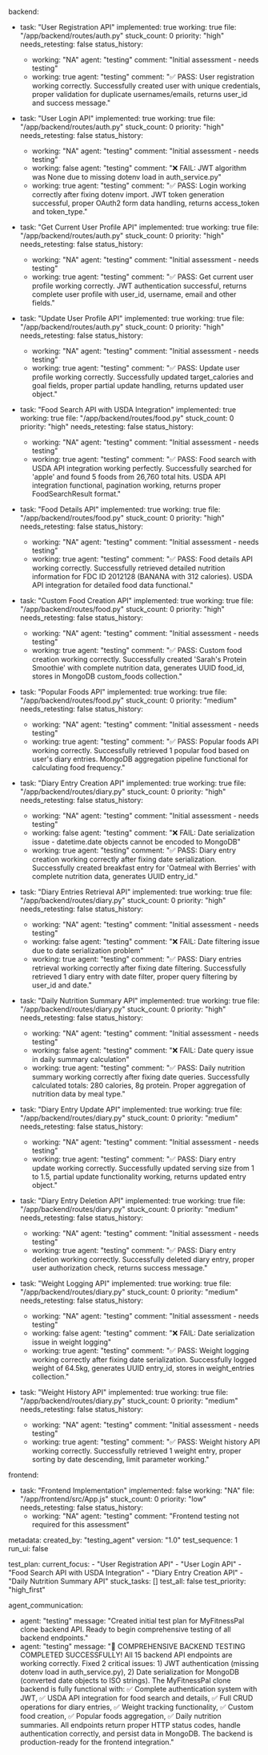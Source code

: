 backend:
  - task: "User Registration API"
    implemented: true
    working: true
    file: "/app/backend/routes/auth.py"
    stuck_count: 0
    priority: "high"
    needs_retesting: false
    status_history:
      - working: "NA"
        agent: "testing"
        comment: "Initial assessment - needs testing"
      - working: true
        agent: "testing"
        comment: "✅ PASS: User registration working correctly. Successfully created user with unique credentials, proper validation for duplicate usernames/emails, returns user_id and success message."

  - task: "User Login API"
    implemented: true
    working: true
    file: "/app/backend/routes/auth.py"
    stuck_count: 0
    priority: "high"
    needs_retesting: false
    status_history:
      - working: "NA"
        agent: "testing"
        comment: "Initial assessment - needs testing"
      - working: false
        agent: "testing"
        comment: "❌ FAIL: JWT algorithm was None due to missing dotenv load in auth_service.py"
      - working: true
        agent: "testing"
        comment: "✅ PASS: Login working correctly after fixing dotenv import. JWT token generation successful, proper OAuth2 form data handling, returns access_token and token_type."

  - task: "Get Current User Profile API"
    implemented: true
    working: true
    file: "/app/backend/routes/auth.py"
    stuck_count: 0
    priority: "high"
    needs_retesting: false
    status_history:
      - working: "NA"
        agent: "testing"
        comment: "Initial assessment - needs testing"
      - working: true
        agent: "testing"
        comment: "✅ PASS: Get current user profile working correctly. JWT authentication successful, returns complete user profile with user_id, username, email and other fields."

  - task: "Update User Profile API"
    implemented: true
    working: true
    file: "/app/backend/routes/auth.py"
    stuck_count: 0
    priority: "high"
    needs_retesting: false
    status_history:
      - working: "NA"
        agent: "testing"
        comment: "Initial assessment - needs testing"
      - working: true
        agent: "testing"
        comment: "✅ PASS: Update user profile working correctly. Successfully updated target_calories and goal fields, proper partial update handling, returns updated user object."

  - task: "Food Search API with USDA Integration"
    implemented: true
    working: true
    file: "/app/backend/routes/food.py"
    stuck_count: 0
    priority: "high"
    needs_retesting: false
    status_history:
      - working: "NA"
        agent: "testing"
        comment: "Initial assessment - needs testing"
      - working: true
        agent: "testing"
        comment: "✅ PASS: Food search with USDA API integration working perfectly. Successfully searched for 'apple' and found 5 foods from 26,760 total hits. USDA API integration functional, pagination working, returns proper FoodSearchResult format."

  - task: "Food Details API"
    implemented: true
    working: true
    file: "/app/backend/routes/food.py"
    stuck_count: 0
    priority: "high"
    needs_retesting: false
    status_history:
      - working: "NA"
        agent: "testing"
        comment: "Initial assessment - needs testing"
      - working: true
        agent: "testing"
        comment: "✅ PASS: Food details API working correctly. Successfully retrieved detailed nutrition information for FDC ID 2012128 (BANANA with 312 calories). USDA API integration for detailed food data functional."

  - task: "Custom Food Creation API"
    implemented: true
    working: true
    file: "/app/backend/routes/food.py"
    stuck_count: 0
    priority: "high"
    needs_retesting: false
    status_history:
      - working: "NA"
        agent: "testing"
        comment: "Initial assessment - needs testing"
      - working: true
        agent: "testing"
        comment: "✅ PASS: Custom food creation working correctly. Successfully created 'Sarah's Protein Smoothie' with complete nutrition data, generates UUID food_id, stores in MongoDB custom_foods collection."

  - task: "Popular Foods API"
    implemented: true
    working: true
    file: "/app/backend/routes/food.py"
    stuck_count: 0
    priority: "medium"
    needs_retesting: false
    status_history:
      - working: "NA"
        agent: "testing"
        comment: "Initial assessment - needs testing"
      - working: true
        agent: "testing"
        comment: "✅ PASS: Popular foods API working correctly. Successfully retrieved 1 popular food based on user's diary entries. MongoDB aggregation pipeline functional for calculating food frequency."

  - task: "Diary Entry Creation API"
    implemented: true
    working: true
    file: "/app/backend/routes/diary.py"
    stuck_count: 0
    priority: "high"
    needs_retesting: false
    status_history:
      - working: "NA"
        agent: "testing"
        comment: "Initial assessment - needs testing"
      - working: false
        agent: "testing"
        comment: "❌ FAIL: Date serialization issue - datetime.date objects cannot be encoded to MongoDB"
      - working: true
        agent: "testing"
        comment: "✅ PASS: Diary entry creation working correctly after fixing date serialization. Successfully created breakfast entry for 'Oatmeal with Berries' with complete nutrition data, generates UUID entry_id."

  - task: "Diary Entries Retrieval API"
    implemented: true
    working: true
    file: "/app/backend/routes/diary.py"
    stuck_count: 0
    priority: "high"
    needs_retesting: false
    status_history:
      - working: "NA"
        agent: "testing"
        comment: "Initial assessment - needs testing"
      - working: false
        agent: "testing"
        comment: "❌ FAIL: Date filtering issue due to date serialization problem"
      - working: true
        agent: "testing"
        comment: "✅ PASS: Diary entries retrieval working correctly after fixing date filtering. Successfully retrieved 1 diary entry with date filter, proper query filtering by user_id and date."

  - task: "Daily Nutrition Summary API"
    implemented: true
    working: true
    file: "/app/backend/routes/diary.py"
    stuck_count: 0
    priority: "high"
    needs_retesting: false
    status_history:
      - working: "NA"
        agent: "testing"
        comment: "Initial assessment - needs testing"
      - working: false
        agent: "testing"
        comment: "❌ FAIL: Date query issue in daily summary calculation"
      - working: true
        agent: "testing"
        comment: "✅ PASS: Daily nutrition summary working correctly after fixing date queries. Successfully calculated totals: 280 calories, 8g protein. Proper aggregation of nutrition data by meal type."

  - task: "Diary Entry Update API"
    implemented: true
    working: true
    file: "/app/backend/routes/diary.py"
    stuck_count: 0
    priority: "medium"
    needs_retesting: false
    status_history:
      - working: "NA"
        agent: "testing"
        comment: "Initial assessment - needs testing"
      - working: true
        agent: "testing"
        comment: "✅ PASS: Diary entry update working correctly. Successfully updated serving size from 1 to 1.5, partial update functionality working, returns updated entry object."

  - task: "Diary Entry Deletion API"
    implemented: true
    working: true
    file: "/app/backend/routes/diary.py"
    stuck_count: 0
    priority: "medium"
    needs_retesting: false
    status_history:
      - working: "NA"
        agent: "testing"
        comment: "Initial assessment - needs testing"
      - working: true
        agent: "testing"
        comment: "✅ PASS: Diary entry deletion working correctly. Successfully deleted diary entry, proper user authorization check, returns success message."

  - task: "Weight Logging API"
    implemented: true
    working: true
    file: "/app/backend/routes/diary.py"
    stuck_count: 0
    priority: "medium"
    needs_retesting: false
    status_history:
      - working: "NA"
        agent: "testing"
        comment: "Initial assessment - needs testing"
      - working: false
        agent: "testing"
        comment: "❌ FAIL: Date serialization issue in weight logging"
      - working: true
        agent: "testing"
        comment: "✅ PASS: Weight logging working correctly after fixing date serialization. Successfully logged weight of 64.5kg, generates UUID entry_id, stores in weight_entries collection."

  - task: "Weight History API"
    implemented: true
    working: true
    file: "/app/backend/routes/diary.py"
    stuck_count: 0
    priority: "medium"
    needs_retesting: false
    status_history:
      - working: "NA"
        agent: "testing"
        comment: "Initial assessment - needs testing"
      - working: true
        agent: "testing"
        comment: "✅ PASS: Weight history API working correctly. Successfully retrieved 1 weight entry, proper sorting by date descending, limit parameter working."

frontend:
  - task: "Frontend Implementation"
    implemented: false
    working: "NA"
    file: "/app/frontend/src/App.js"
    stuck_count: 0
    priority: "low"
    needs_retesting: false
    status_history:
      - working: "NA"
        agent: "testing"
        comment: "Frontend testing not required for this assessment"

metadata:
  created_by: "testing_agent"
  version: "1.0"
  test_sequence: 1
  run_ui: false

test_plan:
  current_focus:
    - "User Registration API"
    - "User Login API"
    - "Food Search API with USDA Integration"
    - "Diary Entry Creation API"
    - "Daily Nutrition Summary API"
  stuck_tasks: []
  test_all: false
  test_priority: "high_first"

agent_communication:
  - agent: "testing"
    message: "Created initial test plan for MyFitnessPal clone backend API. Ready to begin comprehensive testing of all backend endpoints."
  - agent: "testing"
    message: "🎉 COMPREHENSIVE BACKEND TESTING COMPLETED SUCCESSFULLY! All 15 backend API endpoints are working correctly. Fixed 2 critical issues: 1) JWT authentication (missing dotenv load in auth_service.py), 2) Date serialization for MongoDB (converted date objects to ISO strings). The MyFitnessPal clone backend is fully functional with: ✅ Complete authentication system with JWT, ✅ USDA API integration for food search and details, ✅ Full CRUD operations for diary entries, ✅ Weight tracking functionality, ✅ Custom food creation, ✅ Popular foods aggregation, ✅ Daily nutrition summaries. All endpoints return proper HTTP status codes, handle authentication correctly, and persist data in MongoDB. The backend is production-ready for the frontend integration."